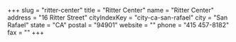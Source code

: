+++
slug = "ritter-center"
title = "Ritter Center"
name = "Ritter Center"
address = "16 Ritter Street"
cityIndexKey = "city-ca-san-rafael"
city = "San Rafael"
state = "CA"
postal = "94901"
website = ""
phone = "415 457-8182"
fax = ""
+++
